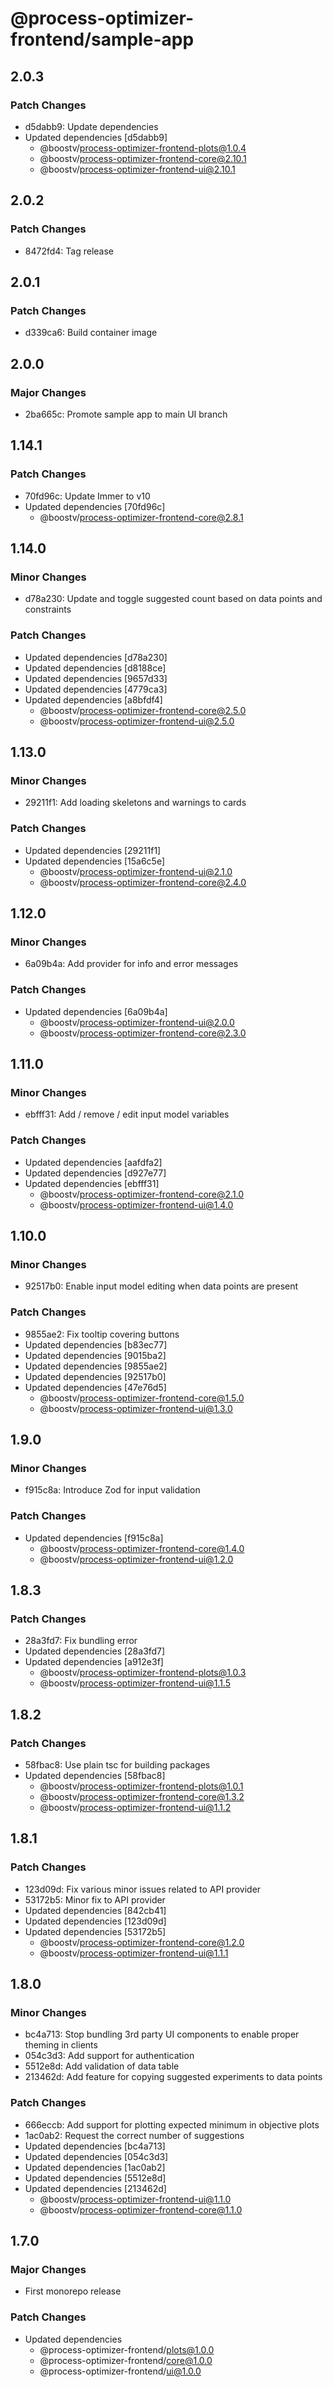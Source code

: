 # @process-optimizer-frontend/sample-app

## 2.0.3

### Patch Changes

- d5dabb9: Update dependencies
- Updated dependencies [d5dabb9]
  - @boostv/process-optimizer-frontend-plots@1.0.4
  - @boostv/process-optimizer-frontend-core@2.10.1
  - @boostv/process-optimizer-frontend-ui@2.10.1

## 2.0.2

### Patch Changes

- 8472fd4: Tag release

## 2.0.1

### Patch Changes

- d339ca6: Build container image

## 2.0.0

### Major Changes

- 2ba665c: Promote sample app to main UI branch

## 1.14.1

### Patch Changes

- 70fd96c: Update Immer to v10
- Updated dependencies [70fd96c]
  - @boostv/process-optimizer-frontend-core@2.8.1

## 1.14.0

### Minor Changes

- d78a230: Update and toggle suggested count based on data points and constraints

### Patch Changes

- Updated dependencies [d78a230]
- Updated dependencies [d8188ce]
- Updated dependencies [9657d33]
- Updated dependencies [4779ca3]
- Updated dependencies [a8bfdf4]
  - @boostv/process-optimizer-frontend-core@2.5.0
  - @boostv/process-optimizer-frontend-ui@2.5.0

## 1.13.0

### Minor Changes

- 29211f1: Add loading skeletons and warnings to cards

### Patch Changes

- Updated dependencies [29211f1]
- Updated dependencies [15a6c5e]
  - @boostv/process-optimizer-frontend-ui@2.1.0
  - @boostv/process-optimizer-frontend-core@2.4.0

## 1.12.0

### Minor Changes

- 6a09b4a: Add provider for info and error messages

### Patch Changes

- Updated dependencies [6a09b4a]
  - @boostv/process-optimizer-frontend-ui@2.0.0
  - @boostv/process-optimizer-frontend-core@2.3.0

## 1.11.0

### Minor Changes

- ebfff31: Add / remove / edit input model variables

### Patch Changes

- Updated dependencies [aafdfa2]
- Updated dependencies [d927e77]
- Updated dependencies [ebfff31]
  - @boostv/process-optimizer-frontend-core@2.1.0
  - @boostv/process-optimizer-frontend-ui@1.4.0

## 1.10.0

### Minor Changes

- 92517b0: Enable input model editing when data points are present

### Patch Changes

- 9855ae2: Fix tooltip covering buttons
- Updated dependencies [b83ec77]
- Updated dependencies [9015ba2]
- Updated dependencies [9855ae2]
- Updated dependencies [92517b0]
- Updated dependencies [47e76d5]
  - @boostv/process-optimizer-frontend-core@1.5.0
  - @boostv/process-optimizer-frontend-ui@1.3.0

## 1.9.0

### Minor Changes

- f915c8a: Introduce Zod for input validation

### Patch Changes

- Updated dependencies [f915c8a]
  - @boostv/process-optimizer-frontend-core@1.4.0
  - @boostv/process-optimizer-frontend-ui@1.2.0

## 1.8.3

### Patch Changes

- 28a3fd7: Fix bundling error
- Updated dependencies [28a3fd7]
- Updated dependencies [a912e3f]
  - @boostv/process-optimizer-frontend-plots@1.0.3
  - @boostv/process-optimizer-frontend-ui@1.1.5

## 1.8.2

### Patch Changes

- 58fbac8: Use plain tsc for building packages
- Updated dependencies [58fbac8]
  - @boostv/process-optimizer-frontend-plots@1.0.1
  - @boostv/process-optimizer-frontend-core@1.3.2
  - @boostv/process-optimizer-frontend-ui@1.1.2

## 1.8.1

### Patch Changes

- 123d09d: Fix various minor issues related to API provider
- 53172b5: Minor fix to API provider
- Updated dependencies [842cb41]
- Updated dependencies [123d09d]
- Updated dependencies [53172b5]
  - @boostv/process-optimizer-frontend-core@1.2.0
  - @boostv/process-optimizer-frontend-ui@1.1.1

## 1.8.0

### Minor Changes

- bc4a713: Stop bundling 3rd party UI components to enable proper theming in clients
- 054c3d3: Add support for authentication
- 5512e8d: Add validation of data table
- 213462d: Add feature for copying suggested experiments to data points

### Patch Changes

- 666eccb: Add support for plotting expected minimum in objective plots
- 1ac0ab2: Request the correct number of suggestions
- Updated dependencies [bc4a713]
- Updated dependencies [054c3d3]
- Updated dependencies [1ac0ab2]
- Updated dependencies [5512e8d]
- Updated dependencies [213462d]
  - @boostv/process-optimizer-frontend-ui@1.1.0
  - @boostv/process-optimizer-frontend-core@1.1.0

## 1.7.0

### Major Changes

- First monorepo release

### Patch Changes

- Updated dependencies
  - @process-optimizer-frontend/plots@1.0.0
  - @process-optimizer-frontend/core@1.0.0
  - @process-optimizer-frontend/ui@1.0.0
